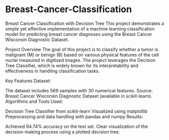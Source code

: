 # Breast-Cancer-Classification
Breast Cancer Classification with Decision Tree This project demonstrates a simple yet effective implementation of a machine learning classification model for predicting breast cancer diagnoses using the Breast Cancer Wisconsin Diagnostic Dataset.

Project Overview
The goal of this project is to classify whether a tumor is malignant (M) or benign (B) based on various physical features of the cell nuclei measured in digitized images. The project leverages the Decision Tree Classifier, which is widely known for its interpretability and effectiveness in handling classification tasks.

Key Features
Dataset:

The dataset includes 569 samples with 30 numerical features.
Source: Breast Cancer Wisconsin Diagnostic Dataset (available in scikit-learn).
Algorithms and Tools Used:

Decision Tree Classifier from scikit-learn
Visualized using matplotlib
Preprocessing and data handling with pandas and numpy
Results:

Achieved 94.74% accuracy on the test set.
Clear visualization of the decision-making process using a plotted decision tree.
